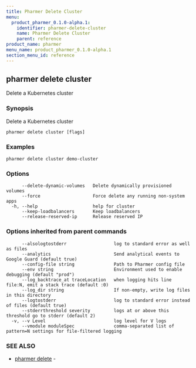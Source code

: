 ```yaml
---
title: Pharmer Delete Cluster
menu:
  product_pharmer_0.1.0-alpha.1:
    identifier: pharmer-delete-cluster
    name: Pharmer Delete Cluster
    parent: reference
product_name: pharmer
menu_name: product_pharmer_0.1.0-alpha.1
section_menu_id: reference
---
```

## pharmer delete cluster

Delete a Kubernetes cluster

### Synopsis


Delete a Kubernetes cluster

```
pharmer delete cluster [flags]
```

### Examples

```
pharmer delete cluster demo-cluster
```

### Options

```
      --delete-dynamic-volumes   Delete dynamically provisioned volumes
      --force                    Force delete any running non-system apps
  -h, --help                     help for cluster
      --keep-loadbalancers       Keep loadbalancers
      --release-reserved-ip      Release reserved IP
```

### Options inherited from parent commands

```
      --alsologtostderr                  log to standard error as well as files
      --analytics                        Send analytical events to Google Guard (default true)
      --config-file string               Path to Pharmer config file
      --env string                       Environment used to enable debugging (default "prod")
      --log_backtrace_at traceLocation   when logging hits line file:N, emit a stack trace (default :0)
      --log_dir string                   If non-empty, write log files in this directory
      --logtostderr                      log to standard error instead of files (default true)
      --stderrthreshold severity         logs at or above this threshold go to stderr (default 2)
  -v, --v Level                          log level for V logs
      --vmodule moduleSpec               comma-separated list of pattern=N settings for file-filtered logging
```

### SEE ALSO
* [pharmer delete](/docs/reference/pharmer_delete.md)	 - 

